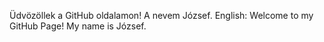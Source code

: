Üdvözöllek a GitHub oldalamon!
 A nevem József.
English:
Welcome to my GitHub Page!
 My name is József.

